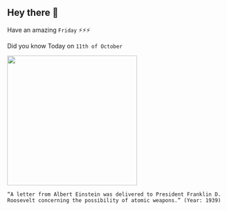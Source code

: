 ## Hey there 👋
Have an amazing `Friday` ⚡⚡⚡

Did you know Today on `11th of October`
 
 [<img src="https://upload.wikimedia.org/wikipedia/commons/thumb/b/bf/Einstein-Roosevelt-letter.png/1200px-Einstein-Roosevelt-letter.png" width="300" />](https://en.wikipedia.org/wiki/Einstein%E2%80%93Szil%C3%A1rd_letter#:~:text=The%20Einstein%E2%80%93Szilard%20letter%20was,Roosevelt%20on%20August%202%2C%201939.&text=It%20prompted%20action%20by%20Roosevelt,developing%20the%20first%20atomic%20bombs.) 
 ```
“A letter from Albert Einstein was delivered to President Franklin D. Roosevelt concerning the possibility of atomic weapons.” (Year: 1939)
```

